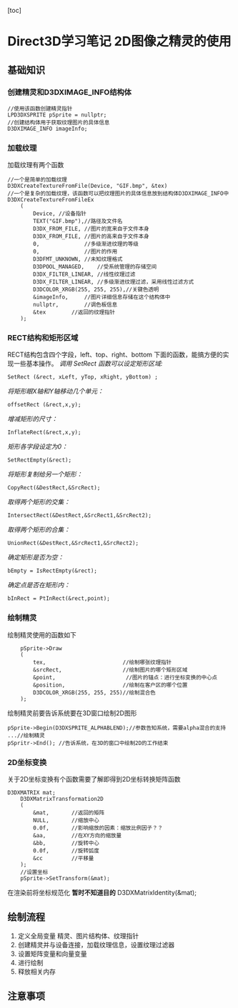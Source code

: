 [toc]
# Direct3D学习笔记 2D图像之精灵的使用
## 基础知识
### 创建精灵和D3DXIMAGE_INFO结构体
~~~
//使用该函数创建精灵指针
LPD3DXSPRITE pSprite = nullptr;
//创建结构体用于获取纹理图片的具体信息
D3DXIMAGE_INFO imageInfo;
~~~
### 加载纹理
加载纹理有两个函数
~~~
//一个是简单的加载纹理
D3DXCreateTextureFromFile(Device, "GIF.bmp", &tex)
//一个是复杂的加载纹理，该函数可以把纹理图片的具体信息放到结构体D3DXIMAGE_INFO中
D3DXCreateTextureFromFileEx
	(
		Device,	//设备指针
		TEXT("GIF.bmp"),//路径及文件名
		D3DX_FROM_FILE,	//图片的宽来自于文件本身
		D3DX_FROM_FILE,	//图片的高来自于文件本身
		0,				//多级渐进纹理的等级
		0,				//图片的作用
		D3DFMT_UNKNOWN,	//未知纹理格式
		D3DPOOL_MANAGED,	//受系统管理的存储空间
		D3DX_FILTER_LINEAR,	//线性纹理过滤
		D3DX_FILTER_LINEAR,	//多级渐进纹理过滤，采用线性过滤方式
		D3DCOLOR_XRGB(255, 255, 255),//关键色透明
		&imageInfo,		//图片详细信息存储在这个结构体中
		nullptr,		//调色板信息
		&tex		//返回的纹理指针
	);
~~~
### RECT结构和矩形区域
RECT结构包含四个字段，left、top、right、bottom
下面的函数，能搞方便的实现一些基本操作。
*调用 SetRect 函数可以设定矩形区域:*
~~~
SetRect (&rect, xLeft, yTop, xRight, yBottom) ;
~~~
*将矩形眼X轴和Y轴移动几个单元：*
~~~
offsetRect (&rect,x,y); 
~~~
*增减矩形的尺寸：*
~~~
InflateRect(&rect,x,y);
~~~
*矩形各字段设定为0：*
~~~
SetRectEmpty(&rect);
~~~
*将矩形复制给另一个矩形：*
~~~
CopyRect(&DestRect,&SrcRect);
~~~
*取得两个矩形的交集：*
~~~
IntersectRect(&DestRect,&SrcRect1,&SrcRect2);
~~~
*取得两个矩形的合集：*
~~~
UnionRect(&DestRect,&SrcRect1,&SrcRect2);
~~~
*确定矩形是否为空：*
~~~
bEmpty = IsRectEmpty(&rect);
~~~
*确定点是否在矩形内：*
~~~
bInRect = PtInRect(&rect,point);
~~~
### 绘制精灵
绘制精灵使用的函数如下
~~~
	pSprite->Draw
	(
		tex,						//绘制哪张纹理指针			
		&srcRect,					//绘制图片的哪个矩形区域
		&point,						 //图片的锚点：进行坐标变换的中心点
		&position,					//绘制在客户区的哪个位置
		D3DCOLOR_XRGB(255, 255, 255)//绘制混合色
	);
~~~
绘制精灵前要告诉系统要在3D窗口绘制2D图形
~~~
pSprite->Begin(D3DXSPRITE_ALPHABLEND);//参数告知系统，需要alpha混合的支持
...//绘制精灵
pSpritr->End();	//告诉系统，在3D的窗口中绘制2D的工作结束
~~~
### 2D坐标变换
关于2D坐标变换有个函数需要了解即得到2D坐标转换矩阵函数
~~~
D3DXMATRIX mat;
	D3DXMatrixTransformation2D
	(
		&mat,		//返回的矩阵
		NULL,		//缩放中心
		0.0f,		//影响缩放的因素：缩放比例因子？？
		&aa,		//在XY方向的缩放量
		&bb,		//旋转中心
		0.0f,		//旋转弧度
		&cc			//平移量
	);
	//设置坐标
	pSprite->SetTransform(&mat);
~~~
在渲染前将坐标规范化 **暂时不知道目的** 
	D3DXMatrixIdentity(&mat);

## 绘制流程
1. 定义全局变量 精灵、图片结构体、纹理指针
2. 创建精灵并与设备连接，加载纹理信息，设置纹理过滤器
3. 设置矩阵变量和向量变量
4. 进行绘制
5. 释放相关内存

## 注意事项
